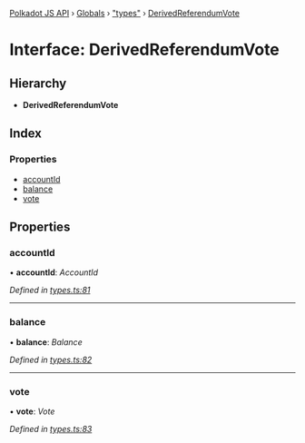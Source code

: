 [Polkadot JS API](../README.md) › [Globals](../globals.md) › ["types"](../modules/_types_.md) › [DerivedReferendumVote](_types_.derivedreferendumvote.md)

# Interface: DerivedReferendumVote

## Hierarchy

* **DerivedReferendumVote**

## Index

### Properties

* [accountId](_types_.derivedreferendumvote.md#accountid)
* [balance](_types_.derivedreferendumvote.md#balance)
* [vote](_types_.derivedreferendumvote.md#vote)

## Properties

###  accountId

• **accountId**: *AccountId*

*Defined in [types.ts:81](https://github.com/polkadot-js/api/blob/7cc961f789/packages/api-derive/src/types.ts#L81)*

___

###  balance

• **balance**: *Balance*

*Defined in [types.ts:82](https://github.com/polkadot-js/api/blob/7cc961f789/packages/api-derive/src/types.ts#L82)*

___

###  vote

• **vote**: *Vote*

*Defined in [types.ts:83](https://github.com/polkadot-js/api/blob/7cc961f789/packages/api-derive/src/types.ts#L83)*
